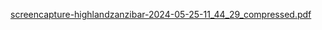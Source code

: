
[screencapture-highlandzanzibar-2024-05-25-11_44_29_compressed.pdf](https://github.com/honest1320/highlandzanzibar/files/15442567/screencapture-highlandzanzibar-2024-05-25-11_44_29_compressed.pdf)
